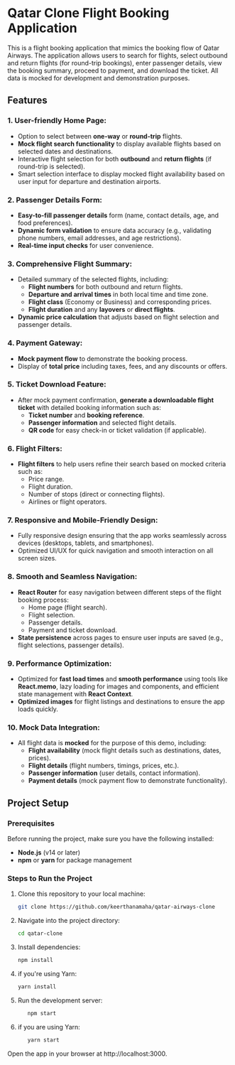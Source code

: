 # Qatar Clone Flight Booking Application

This is a flight booking application that mimics the booking flow of Qatar Airways. The application allows users to search for flights, select outbound and return flights (for round-trip bookings), enter passenger details, view the booking summary, proceed to payment, and download the ticket. All data is mocked for development and demonstration purposes.

## Features

### **1. User-friendly Home Page:**
- Option to select between **one-way** or **round-trip** flights.
- **Mock flight search functionality** to display available flights based on selected dates and destinations.
- Interactive flight selection for both **outbound** and **return flights** (if round-trip is selected).
- Smart selection interface to display mocked flight availability based on user input for departure and destination airports.

### **2. Passenger Details Form:**
- **Easy-to-fill passenger details** form (name, contact details, age, and food preferences).
- **Dynamic form validation** to ensure data accuracy (e.g., validating phone numbers, email addresses, and age restrictions).
- **Real-time input checks** for user convenience.

### **3. Comprehensive Flight Summary:**
- Detailed summary of the selected flights, including:
  - **Flight numbers** for both outbound and return flights.
  - **Departure and arrival times** in both local time and time zone.
  - **Flight class** (Economy or Business) and corresponding prices.
  - **Flight duration** and any **layovers** or **direct flights**.
- **Dynamic price calculation** that adjusts based on flight selection and passenger details.
  
### **4. Payment Gateway:**
- **Mock payment flow** to demonstrate the booking process.
- Display of **total price** including taxes, fees, and any discounts or offers.
  
### **5. Ticket Download Feature:**
- After mock payment confirmation, **generate a downloadable flight ticket** with detailed booking information such as:
  - **Ticket number** and **booking reference**.
  - **Passenger information** and selected flight details.
  - **QR code** for easy check-in or ticket validation (if applicable).
  
### **6. Flight Filters:**
- **Flight filters** to help users refine their search based on mocked criteria such as:
  - Price range.
  - Flight duration.
  - Number of stops (direct or connecting flights).
  - Airlines or flight operators.
  
### **7. Responsive and Mobile-Friendly Design:**
- Fully responsive design ensuring that the app works seamlessly across devices (desktops, tablets, and smartphones).
- Optimized UI/UX for quick navigation and smooth interaction on all screen sizes.
  
### **8. Smooth and Seamless Navigation:**
- **React Router** for easy navigation between different steps of the flight booking process:
  - Home page (flight search).
  - Flight selection.
  - Passenger details.
  - Payment and ticket download.
- **State persistence** across pages to ensure user inputs are saved (e.g., flight selections, passenger details).
  
### **9. Performance Optimization:**
- Optimized for **fast load times** and **smooth performance** using tools like **React.memo**, lazy loading for images and components, and efficient state management with **React Context**.
- **Optimized images** for flight listings and destinations to ensure the app loads quickly.

### **10. Mock Data Integration:**
- All flight data is **mocked** for the purpose of this demo, including:
  - **Flight availability** (mock flight details such as destinations, dates, prices).
  - **Flight details** (flight numbers, timings, prices, etc.).
  - **Passenger information** (user details, contact information).
  - **Payment details** (mock payment flow to demonstrate functionality).
  
## Project Setup

### Prerequisites

Before running the project, make sure you have the following installed:

- **Node.js** (v14 or later)
- **npm** or **yarn** for package management

### Steps to Run the Project

1. Clone this repository to your local machine:
   ```bash
   git clone https://github.com/keerthanamaha/qatar-airways-clone
2. Navigate into the project directory:
   ```bash
   cd qatar-clone
3. Install dependencies:
   ```bash
   npm install
4. if you're using Yarn:
   ```bash
   yarn install
6. Run the development server:
   ```bash
      npm start
7. if you are using  Yarn:
   ```bash
      yarn start
Open the app in your browser at http://localhost:3000.

